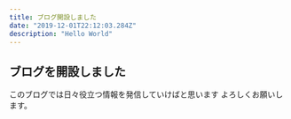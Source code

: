 ```yaml
---
title: ブログ開設しました
date: "2019-12-01T22:12:03.284Z"
description: "Hello World"
---
```



## ブログを開設しました

このブログでは日々役立つ情報を発信していけばと思います
よろしくお願いします。
